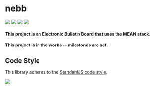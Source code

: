 # nebb
[![](https://img.shields.io/github/license/mashape/apistatus.svg)](https://opensource.org/licenses/MIT)
[![](https://travis-ci.org/TSedlar/nebb.svg)](https://travis-ci.org/TSedlar/nebb)
[![](https://badge.fury.io/js/nebb.svg)](https://www.npmjs.com/package/nebb)
![](https://david-dm.org/TSedlar/nebb.svg)

#### This project is an Electronic Bulletin Board that uses the MEAN stack.

#### This project is in the works -- milestones are set.

## Code Style

This library adheres to the [StandardJS code style]((https://github.com/feross/standard)).

[![](https://cdn.rawgit.com/feross/standard/master/badge.svg)](https://github.com/feross/standard)
